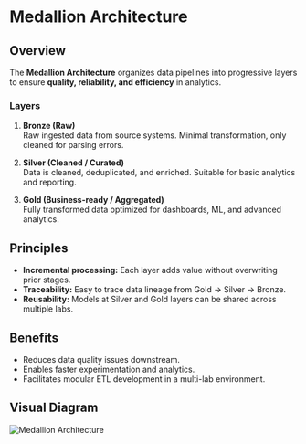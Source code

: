 # Medallion Architecture

## Overview
The **Medallion Architecture** organizes data pipelines into progressive layers to ensure **quality, reliability, and efficiency** in analytics.

### Layers
1. **Bronze (Raw)**  
   Raw ingested data from source systems. Minimal transformation, only cleaned for parsing errors.
   
2. **Silver (Cleaned / Curated)**  
   Data is cleaned, deduplicated, and enriched. Suitable for basic analytics and reporting.
   
3. **Gold (Business-ready / Aggregated)**  
   Fully transformed data optimized for dashboards, ML, and advanced analytics.

## Principles
- **Incremental processing:** Each layer adds value without overwriting prior stages.
- **Traceability:** Easy to trace data lineage from Gold → Silver → Bronze.
- **Reusability:** Models at Silver and Gold layers can be shared across multiple labs.

## Benefits
- Reduces data quality issues downstream.
- Enables faster experimentation and analytics.
- Facilitates modular ETL development in a multi-lab environment.

## Visual Diagram
![Medallion Architecture](https://imgopt.infoq.com/fit-in/3000x4000/filters:quality(85)/filters:no_upscale()/articles/rethinking-medallion-architecture/en/resources/66figure-2-1737975898553.jpg)
